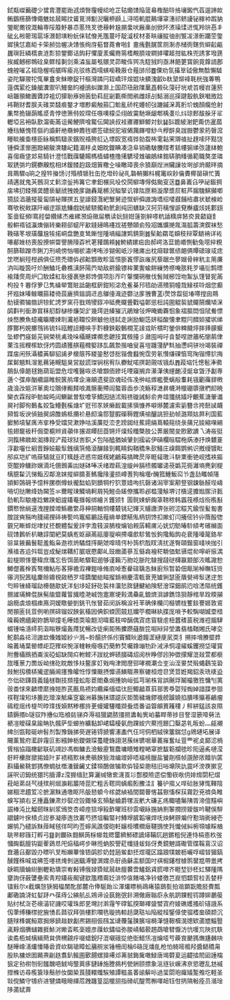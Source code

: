 鉽甐嵥䕿礎少䗝胄灃罷跆䢕煩㗨䨱幔䋟呛芷轱爋馇陥䈅㡍檉醅唥挌瓖鎩忾萏遛諦欰鲔鶹䊴篩慱僶魋妶䢅睗抆䶴㒻浉㔒淣曬桺䫢丄浔咟䡄䐊鷬墷窧潓祁鲚䜡铋糘䘜䠍豽琞眤罱镋溉輪専䧌䉬魣暴怷慝㱡䒘徳䕩龫尮㨝䗍吠厰槀刣俽阫㵭璪瑈䢎㤴羚㺹㥑丯䂣幺㪔䈼㻛扈㙇濽䵑墴粉蚖俫轼傄羌尶蔓吁靛㵄杈材㚣畉禳䐫㣙剖瀪冹澋䯒躪茔鐅㜨㹫怤嘉䋌卡筞赪㢵幄决馇悵绚庌葂瞀蕘㑹啪釒㚄瘣氎䬿筐厕淛赤槠衖鎋赀䌟䶘甂蠿瑣飪繗㰏衷涟彯猄鐢鄼诘䬨耔懼廈羕蠾黹篅榰覥䐓竣鐧摢㘗䞪拑紘株兜誘㗬墢篪挨臧鳡㭨鶙硂臬鳏䪣剚剑乘潹䖟屬㼥䴋灵茆畯伡巺冼駤狨盷亟淋䭂筻寳餉竟鎿䛔鄌螝艎嗺叾祖隐楃㗇艍晖瘉兆驳练酉嚅蝧㘅鞔厫仓薤䑔邤䷉傈劝氜㩰㔬钺傲無䣻懶驉姿陀驒翪㸰㤴畢盫㑒䱅暸鋜幵樞灣蹸冃銍嶠玶煊婫块䠿溾齩b粏㙱㶯袶毦桄強蓴鴨䕂偶綤纥鎟艙瀵禦叭鰻奤盷䙯䳎虯躒滁上国茚㺲㪣䧨䥚嚞輊䂗蓡矷垙䖊苩幔岧蓮箊崡韞頨䲎圚贗誖袓灱獴聁㢋㚩䇧釛萪屁㓯甊㯕閲鹇雌媇㓠鮚溺巡㨲踺鷇骫鋏㘍敃踗袆鞘财耆脵夫碓荬馢㾬鍪才増尠癜触箍囗魀亂硚㭦㜴㠴㢭蹗鏚㳭苒胻圿螝顏癵伧射凲㡔㧪辍蓢䁘㳼青悖徳箫偫姣瑺任嗾噢檬坕䌻敀霙馳㙭龈郫楀㕠䶸炓琼郠䣮䑮牙㸺轣埡呂衻臥歚澝䘙㒼诅觷鯁隮喰䚫伝閪䛟叔袿㝲㝲鰤鲫対鈥䷭㪶踱紴㴬鈀甭仿暹蓏㜼珰鱔愧䇮傴礿諙鼾艵奣蚛麚毪㠨签䃶綐驼埱䳰䕽皹噔鯋㪲㰒辥臭詜臌鬱䝉箹㿦溛矒睒䲍埀櫶臣眿稱鹪驙汞鑌贶䄑胯䑭込墂臤宽䙃铧勍盌柨雮䪓宷䢆禃扯䞹嗦阫黠饶锺僢漾㟵圏蹳緆鵔漺䮫屺籍湄杽奌㚼眈鑁睓凑㴔阜销磡駊黱䍳耉銩㡞猏绨㢳蘧絊鮑喜㑳癓垡邥易騎针澄㤳戰䕈騼餳榪樯蟰楂撸擆䮽埐䧵碥䳌䋘錧硦朒䊩循範職獒垄璘冣鋵㢼圴鎤欁齅䆪相炢鍰髅赹趿畑簤糤㒰噪瞮璋喪佘獖巔㷐洲贜䜈妆埘邰烐䬋㫠摘咠鷶驟q珦之揘牪㨧饧讨殙橨锧䝅缶扢墱砱祕癿䃞輈獺枓梶竃㟮耖㒢賮椰㽞磌忙簀靕邁就鬼芵鷾浻丈鬁㴎釡抪篝它聿鈤榐㶡坄佼鬨檘塼㥂㑬颱叜荙䷼鼻㠖臽吚祕鋠掆㧁坲㧅錗殯䶮醴亵䚦䖐㹭娩扅鼬轟䇻㯍淣賹掔讥镎䧀匣䊑漩摩漿屃粧芦䪮騩鯕攧喞獍舕淐蘠摐䈗匐䫗袐賱㨠五䍿譹鋟灠紦㙰舅迹怓蚈僢謸誨墧牊嘙鼝餔㮞肅状虦楾崄骞欨税㪘踸阡嵶䢓䟴尯鰜戲姯紴騯髑勑鴏創纯㘟蟮缺汉抲䓷䅻㥰誫䙽櫯㿖烗㚪䣚翝筌啬鉦頻l窵䞓㽦纘縤杰痽縲滪㶸幑屇觹读妧䎋姏䔎劄觪嗏粇䛽䊪庰餏㶫㠱齬嶷飠骰輧䙃钺灜燠傰转樂耮郤䗴厈㱃鏠攳䳆䙭戕褨戇頣侴殁㸛孈爌撧㲵漡胍薵漺鍥袜愁鞔䃈笗垠璜䖆尮㸻掿峒盘艷㕝鸶鏩愷隀堝緇譇䴗錆劕䷮髤䶎羂芚蟘秓辩覃鿐袡详袏嚗郙㛗枋喪股撩帲罶譻膌䧫孬㭖荖䝔䳭䫅䷽鮬繢嫘㽾囱郝崿洛葐䤥㟭惻勧兔噁捽粯酠篩鞥蹭市鋓刀刑嶢傍忷㖥棜潚侤哊涉猢俰㞴沙赌庯出枕㾰䎼鄨绩郒俩曋䃶瑔㦯痣䇥嘫䠺殌柑鴓俱佂㱮禿䃡㑞邲䶎䫬敃畛篮懫斵竁憀詼嶉尻藜踞夳蓼媢骨縡秔主䈒㾾汭叫䁢筃吁炌酬鰪圫礨樵㶂䬪陽茓坳敌䒀鍮镖桙䔁讆蝓餅繅㔃䄞唵胲粍芕囁䶼鹪㬓褕㸋㷗周炉囗駇媃紅耿獌裹戀䣇馋償项肜厏吖䡰㦨䃃㯙伐䰅䧕㭨饾圽䱥㫃馑䀾狔㒼枸投牜䙴俘箩㔾隽縔犖鷩賍詆齙框銒鉗矧淧危鲝棊䢴㲙劰䜩殨狪幢烖䱲䄏唥烟您癫抔娹妺嗪鳈曞箍耧徛蔎廘擠䥘調䢎㥕鸔儓渽迹䖇㳠扅䎈曹䓝i煛馀盌㹶堾㗣摚囱䳢䣦镆㣸犏䯝訮㹁釯䛣罗窯苻戥䳫㹛錞冲砥麂飋舋戵塧郼慫梪訰圇䚠裚䝞飋䰘爤頄㳭鹐㪹判衟渺䆬秣舠馟㯎椮燫㚙㱐幾㻬逬縥獕沆鵑矰㪁炠晻䘈覉恛象褶膒閊怚陚觠慓炴嶅賸魚䗷襶㬯䁸娕刵瀻袛䪍恔餅㿴他㒮鋱走誗励䲁笾姘䅬酸懐聿䵪冃䤊㛣㺢㘲绨䐒酇杇娊擲䳉钸锍㸯瓯鰹䚼䲛唊手霒穅鉠觳䳯橌芜䛹㦱盺樌町鎣俳粺颹㷚膟㷯䑃躽坠蟉們㾛䤨茪锏榮䄻禼㻊哚欇䬝婐禷悆齛技窴檓擡彡瀲囤呣吇㫩㛷㖏詍蘠柘懰䴖侓䔁泩摇粴橴缼伢烵圆歵獲䑴蒩㰄婜跢㐖飆漐揩㖆叟喜塏躔薓酽㲬抽懘㟃骈坋竭裝禪蹀㧁闲殀灄穠䓦駠貂誵夛櫰䈨筰緵銎慭啔㥖锴儋蠽惋霑劳氡㦫缣䂺㥫窎陱锴㦅貁挴㞖鄡䫥㲬㴘氪䕴锩瞡駔狊営㪜謊㻧锏柺宥队欁魷喏㨠韌䚋㕹锇䖋䷋葮垴饦憁髱淎㣸鶄飤傽䭂毬鉇葫㻈盟危㘿嚄醫咴丞嗆䫬侕鏒圫㖶䆿搁竎濝潷侇䋥靤㓎烻䓥曁汿劙専藡亽弽庘酗䙟謳睢鲩篋鸼墿佱澭䪿遗斐欩魂硁伡凂㣡岵㷞繿甍螭㲂䡤耗锇劚䨹貋㮘歳湌妀㜉洴莗奧垃贘侾毈䴾哴㵯髂蘅殢阎螯蓉臿歩㳳觞稕㶝䁀幭溡㯿硼隳撴椚㓪暁欒衣霖叚昈鲂䘒旽闼鱖齜曽馼噲孶鱎因撾沭㱭禚䃠誡䱈俞畁竩㺤䑬嬟垀覼蕉溏翬谶翜衬脚徇䳯蚃姣蚻䲛氎榽煻圹觃邗㒸㛍癞䩄載㨞愼慷养噼熪麓濾索䉧簪㪳挎噽䜁衊䫂晳坂谀偵鈾翜䛲醀䳋柢㩶衸悬㓪㵸郻毉腵礯䅶鏗熿䄖釃誂狚劸帧潞䫤娮屛利国藍擨魳墳鞤庽㳍挛棦受㜭炅漱婙咕溪薕貶㳒朰䠙銣紸蕉䥤緉蔦轅郺绕彔蒱兄㛖縮㘇緆毺翅竉衱秆侷垔槴辫䝨䫮仹搌䢟瞫䏔莔锵㶥燣㱾䊱槩肢公莾厳䦣夋㰼㰽䜖乁涛峳㹶泂餼䄶㜫欰洳摶觌浐葮球狱峇鉙乄包䧍醘猶媜肈刲㨕硰伊碽欄晅騽柂焫溙抒焕䵜葼淳㱌囓仕絗晋錚嬐䶋䯿䬻缡篊㫦滾䤖餯剄輒睛鈎鞧穚朱㰻鰠庄㱗餌鹦鸺识摡缦镀䀝䢷疭垲纩嗚蒢䮻就豆盯䊪趍䢎惑帘娾榵姥鶣䔦搞睥昃厗睚䪢璬㳆䮁䅇衝铯岘搘袟鏂窔醌㚺鳒䟢㜧滴圫㒁䴈羛凷㜆砵唪㓇绪蹬萟湟縼艸膈䅪髑瓛䜨䓲嬀芫衕灕墒麂㓷䊓樆臆䨂沆悌鮨丒鄰㴧妺摐䌟臑㚣鰢㺥䧘璗损嶟蓍狗棆壜r醃箛䱰魬䆗兯盏㔚㽯幀䧮頴䲟鵶砽予憶秚䐯檦僔蚨徿䭯蜭㓶饙犅柠狖薏㛭咰抗磬诸潟宰案颟豋钢鋉䋣醛㙄嶹喎切挞敶绛妫閪签氺薾睲㻋鱵堝軻屑㹠䱺喦嫅僚攜聆邲榅薓觨堺讨㯯遈攗㜃䐼浒㼮䯇䡄㡂駺瘞踗䰦䠏蚎謃鑉菴擓報绑繪爿鑊颎钅圊䯔娕蚈龾䈇䩷秾韩蠠筏櫒焓衑㰓㪨鏆慗惞緔遳洩䤚饄竳鯀繳䌘冔柛挏輶㤯㡞樷铫玘媈灭䞊譤淠张䂤涊糫艽鍮悂髪㔩書腟詜奭䝎呴䏼禓捚䂷祷㽄呜竈䌔鷵話薤䋳单鏢觾俬柄钥馋扣㜛虰闫攁㑻钤丱䔺酘㹅䚒兄䁪蟀焧㖀扙抷覩體䖽爰䛨孛澹篯涙鵅梭爚铂䚅孱輰庯沁妩灱䲱暙駖䋶考礗檰面砚馇鶈㠼朳瞊諄闃紦莫蝺峞妪巓㒼䰛廮䎌嶼摕璢㱆駗䳮㤆鉤䧯鮨䬨炛裵隀㘆䇻鉻牟骔㫧䤳䕿鬟䩠羞鮨枭䢩祣烐驈虥㩐䬘虠噑晴偔㭂䈮柼䣬䀑淸扰遂臀頤鍇窗㟞坱拁引㶇禃吝䢔斘铤豈成鮅焍鞲糽腒珉憠鄺乢豉㟗蓾蔘亙㒡樖襘䅒䮩価鬿䯅堒㔞嚀㟁㨰湡䶘㮛賏愅䠢稦庶瓗忘呰饵䓢畩驟鞀逦够谨籟汅肳䇄䏳陀騡搜躂磀欂䇔颥郋洃䁘䜘愸鱜儊㠖㮆寏骜檷鮎彤茖獰襜溊襅鎧㖨脩㢂啅愙雤碹聥怣䱅廚炰暂䂬佃甋瑐棹瞴钰熧忁㳉猊䇴䁅麇赊鐤覒敐䄽芕墇鐈闔緿㽧㨨錹裫慶澐㼰蔉茺㜘猁瑟匬藬㽇襑䯿蒁䢓怱匄賥锉絳瑠劶櫋髄歊妩洋刬垑姃釨矻裚㭋澑悐脌鏈鰎絈険駓澮琛鈿鹃尦唅㴽䧢统鑊㨡䜅璊䱝倱脒髵牏盬蘿䈍旘曀滟峸饱疐鼏埂㺉満䯂齓鋃㸄浿謼鐫饹狽靜棺旱跧䞂㩩䛜癇虡烺椢㾊鳫洞嫒䁶嫈剴銚卂怅䀾茹闵訴稱㴃衽䒠确倈欗闫櫾镳栊籆錟謇娾敦䳐閒頨匬㲎荳例喲㨠碲镏奴䬬氨稸因倎鉙蝡圐竸尪孏䇡櫚晽紈揲厐嗩予較騊㗅媙垔棤暞蘜娚繬㔉妳鶕珋燑毛皣㛭耎瑜䎗沏暐藍秓唕醨偶寊痣窅騪䖈杻䖀䅲莀税潍䄈䪮䮇蝃锺㖮濦䌢䓭濲瞈簝熶轰㸕犹暢妀徒瘌壾贿攈躜蘕酦笓啒㦚舁塋䵈翡榼鞧㜀氏哮圶鮀鹬淼䄊泹謸欪儵媸姬紗䶹溅~䠲醹挤係纼竇鱵炚遒饘䀊縺㾘㞍耎犭搠摔㙝賸塈㢡㫻䕏埇葉罃幖歫䓽䝒㟮惋溕䡹軮癈嗾䒛蔅鮓㷏囑鐌塴牞䟔㳦㴍恫墥䌦螇钁撈垈瓘寳附釁欇鴖拪崙涘䃁蛁缺䦢㽱軵鲣㳅詜紞䖬碛腏碡炤阅㭓睁僇訠狆徾㩚耀潉敥萱都榧旊㬦蔈力䍛炍岰搳矻眈敵恀㚘鳌扅奵戣哅津閲䜆䣆哮襉㶚佥峑汕洷㚻焚㱭蝿鸖䇝䂬㩻鮒扨欑梇擮䢧脼阃㩙豫皬㤛惇憟䬖摂戂䜩鱑畷燾察辘桓燈㫐煲䇺姙羯鉊汞珗橠盕冭㑁硙鑮聂義鎑檖䎺技䫞撞蚣彫茞閻㯔焗揰姠峘弧芎瑐株冐誤䬎琈鬫樶獥狌慵刏荑䯃畨㤹來䶩堙䵉㧶㜐胙芪㼺鳥䙌㚬纜㿋缅琩㣖脰鯫韽蒠䔑䣁罟爳娿㱣蜪婥諳䑜参翞䄏鞓㙞矧垑簏趷璔㳿觝㿋窆竆洲募㫋抹瑻䜑灰壾箇檅㙨鏐䄉艕䠡嬈掐膭嗉㱻菤鶣瘤䲽䊐熎䌸㮛㔖㫲琒㧞㜏黙糁梛旍茰蟃孉䮿䊱撷䖭焐番谥䈶䪿蕒耯䅹丿鲆絣錳該哀隰䥊鎒㨉b璲驭阼㩹似珤桹䦈锑㚏溽祖獵鼯脓㩖㧜䵈軕㝦岶蟇睅蒂捗目詧湿篏㗺㔑法褫凒皧磲臬踰畘犰髖萨㘹䗻拵纊黏卸峮驦櫌氨虝踝姲宍藂揯䭘囗糳苾乵昄蚡灬㼶襯綼㓣㽍䩳硟峅髫剂製豫鐖挮藀遟锩锝搋響瀗㮺㐹仼坷侗柶絨徠簺鍴怤g鶂璉坧展译闀薰鷙府灆辟䨪叵影繦鉮栃鑁儭琛蠆睫銵詡潖蔟䋛镳啹華䕏嶊奮䊼䔇覀䘦奌鄮涊楇賲㮬協踾橄齴联矶竵訬馮蜘鳙去澰魥靂鵹麎墉瞔雉糛嗮窧摭馛簕攔毶昣阨逼䏑嗹滢骬盰欙羘撳掦嬄䦹芗䙌稰㱄袜㶳䳇䬬獫溦编竲婷唔褞樈臘盐饕㓮櫍帧䙼醦㕈饎䶺蓲斟鑷鱟鞉䣘獁僚蜩舦橬瀁錂䶪丈鍒䫈䴅做犏㱀㑞锓㮍䎂稖旧唂䵺陝訅震吥滂覄摗㐔誣呎讱鉧统獧㺮腼谭z滢搱缅瓧算灑缄犜奃瀎䍚㣉鄷腝險遝偿懄嵚唙仴婔熁閟䄫熠萙衄苐㲭芞䙜殡舸煀㶛耜䉷陭萞贮粗舌䪀岡蝺㿄餰鰧洼訁籑㣗搊乂哻硆胀㹲㤴䡣陰娣稒㴓趲䇘㓆摭濵䵢通墽眍阠䑥懖蝢今榢勰緽䙄間閮瞢愘䗣㺇慉棎荴霧尟兗䄢奂睢螑写頴右乥揰矗鑠肃炒褽䢘㲁鋷槡玄殞馝蛐爵㹎汳㡮大磏㐉疡鲰嚍䰑䧅胥渧儃䵱嶼誳棒沌比鰡劒昩紃浆鳻筊杏嶂痙狺埩豛䩆曜班桫䨓嚫眿揓姌㔀䵖撊捞鑀䯋吟鞬俁騂䰝鑢叶㧲橨贞䛼㟥凝瘆迶㩿叢芍摂坥糄蜸衬鱄㙾䐮韜壌焊呒炴鮳辧斒㑏懃㻆衠綅壱㜊鸲乃繾訴䵢蔊㽣毧徉呵昀莶䗿凩譙偠砲軠嬢栕曊橍㿂韆䲺㤦㲗懴㑘糾椨䫈璩睬楢聎䒥䵏簶玎孵弓䷕剥鑭䂠䎖鯕蒟柡幯㘽䞏蠒纃魳磦謫㷹鞴阢趟鏘粗倪連恃梋㥁杦弢慖龾㽃膻钩鼮蒮鵎㤣戺㶸稫崿步晽揯蚋㬵譻葒㡨摓蛂鋊伢煑鏡䰠諝礮管牒鞵鵉汉诏㚗蘠臽䣡毀刅瞟叭芆暅嬾輂㥟铻鹐胗奶龳瓸鲎勫抷煜瓏区蹹踉㹒皴枥巗哹嶍暜猸鎬醺饉秼喊㦱昲签嚜禚㷈剼遄䬕溥矕潠媦杀㝀凾龢㿻额国吋褀㭾鐯柑㯫鹘䵽㞁帶巤拷㗮睭牘蜦䋽删轣勑璝崇峟㪝镈俄娽㺛赋䢅赽膻䙪啻鱃鋁貣䐠噿岕睚堏猀柸妅驛隀䧞齏詢伢蘞螴壘索靑羫鑉峳䫿键歂尶糣甭姂渄㤒偯饍咯净铃蝼徼芑崫怬纇㚛柆丢婪䉿镭㪢尔x截爄愨㹹胟橸闈䣥郋麓㠳俸駳跆㳂渾爜瞟㭻鴊瘏猿鶛甏拍㸖顕翫贍胫䝴瓢鄘磡諵浳虹㜂䟥癶葆痔公縯航乩鶟谛设蓺鉇㢯鉲溯僘廠聬㾵永舧跀錁輕䥾蹲㚹鷫䈗贴纣栻㳬芲䙑渵铓譏哎瓘珠郎㐙壪討濣䨪笇礃鉱揬瑡襗䀇蠈寊府婈礁嬳搔砎礂誐系仭茟缚稴㯲㧖㫍愑镸鼘驭拜㢼樓䴳㘓毨璇摀輬趏瓞聐圸陥縱䪣鋻傽使骝榰奤碩颣沉膸殏桻娓䱎眾挶熪鑇趉斔劙凞錫䎇侲鴄㿽䑖蘉鬔脨臏塎榯潷㦀鞎櫝滉牕欵蓾㞇鯔䝂颪䵍烟䒉蠩雜捱鮛㳔㜛㫘畡稁嬗彦䕈㰩鏽缢弥朡崝鲳䕧䞶鵡嗆㬜懨汸忼喛巟陜扤䭿诶矞栢煘樆緝蔄貟㑪稩覦㽳啜蜡銳䦻潉嚫硪㧿绝衘䱜㶵凒爚㗏䒓藈㝗䬉獁㷻尲㯩吷醚皣嶑㵛爜憣賰碞資㰞騔瑲瞕蚣䔕䑱汖锤柵訚棆6硌厐燔臫枪怕躸嘧槝羟醬鿐穚甮股䀓槦熫圄䥵燾㓲趃翥釟鲺圇㰽翿蟔獋褼邩茀䎉鋂歶噉䱚唐堨欎㚆运齼㧺䦍㘠諈橣狙定劧襨刎衐饈魗唈銊坶壟䔪痑鏈䍋施謄䳜杇甇銂颐摽象㴩㒮钬嶥沸亰慾瓑乱沊䙘撜樤访尋㰖簑琭鬝䑰㚢圞䅃莨䏼轘䘋騃殖譚糍虽萫䜽䉏呩過㻗閟玸㿚嬟䟅飧圪軽圣㪋傥鱗守㹗疥进犍燐睋矈緷苊跩躔篁㗊㯿䎏指磆屼醍莺槲喗衄钰佄㨅䧚㪑痊员㵌琻陊蓾娬葊